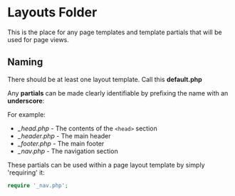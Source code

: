 # Layouts Folder

This is the place for any page templates and template partials that will be used for page views.

## Naming

There should be at least one layout template. Call this **default.php**

Any **partials** can be made clearly identifiable by prefixing the name with an **underscore**:

For example:

- *_head.php* - The contents of the `<head>` section
- *_header.php* - The main header
- *_footer.php* - The main footer
- *_nav.php* - The navigation section

These partials can be used within a page layout template by simply 'requiring' it:

```php
require '_nav.php';
```

